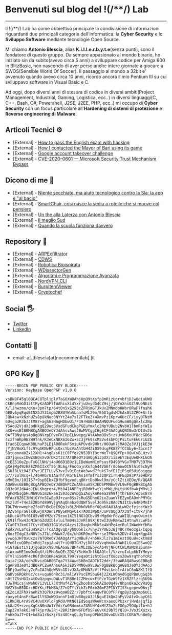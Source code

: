 # Benvenuti sul blog del !(/**/) Lab

------
Il !(/**/) Lab ha come obbiettivo principale la condivisione di informazioni riguardanti due principali categorie dell'informatica: la **Cyber Security** e lo **Sviluppo Software** mediante tecnologie Open Source.

Mi chiamo **Antonio Blescia**, alias **K.i.l.l.e.r.b.y.t.e**(senza punti), sono il fondatore di questo gruppo. Da sempre appasionato al mondo binario, ho iniziato sin da subito(avevo circa 5 anni) a sviluppare codice per Amiga 600 in BlitzBasic, non nascondo di aver perso anche intere giornate a giocare a SWOS(Sensible World Of Soccer).
Il passaggio al mondo a 32bit e' avvenuto quando avevo circa 10 anni, ricordo ancora il mio Pentium III su cui sviluppavo software in Visual Basic e C.

Ad oggi, dopo diversi anni di stesura di codice in diversi ambiti(Project Management, Industrial, Gaming, Logistica, ecc..) in diversi linguaggi(C, C++, Bash, C#, Powershell, J2SE, J2EE, PHP, ecc..) mi occupo di **Cyber Security** con un focus particolare all'**Hardening di sistemi di protezione** e **Reverse engineering di Malware**.

## Articoli Tecnici ⚙️

- \[External\] - [How to pass the English exam with hacking](https://medium.com/@antonioblescia/how-to-pass-the-english-exam-with-hacking-e3cdf9a09641)
- \[External\] - [How I contacted the Mayor of Bari using its game](https://medium.com/@antonioblescia/how-i-contacted-the-mayor-of-bari-using-its-game-9ae4ad25532d)
- \[External\] - [Google account takeover challenge](https://medium.com/@antonioblescia/google-account-takeover-challenge-3f8af5873fc9)
- \[External\] - [CVE-2020–0601 — Microsoft Security Trust Mechanism Bypass](https://medium.com/@antonioblescia/cve-2020-0601-microsoft-security-trust-mechanism-bypass-6dfaf5c9d393)

## Dicono di me 📰

- \[External\] - [Niente secchiate, ma aiuto tecnologico contro la Sla: la app è "al bacio"](http://puglia-startapp-bari.blogautore.repubblica.it/2014/08/26/niente-secchiate-ma-aiuto-tecnologico-contro-la-sla-la-app-e-al-bacio/)
- \[External\] - [SmartChair, così nasce la sedia a rotelle che si muove col pensiero](http://puglia-startapp-bari.blogautore.repubblica.it/2014/03/04/la-sedia-a-rotelle-si-muove-col-pensiero-e-si-produce-a-bari-2/)
- \[External\] - [Un the alla Laterza con Antonio Blescia](https://www.barilive.it/news/attualita/58772/un-the-alla-laterza-con-antonio-blescia)
- \[External\] - [Il meglio Sud](https://books.google.it/books?id=U1tQCgAAQBAJ&pg=PT163&lpg=PT163&dq=antonio+blescia&source=bl&ots=Wpm-ZhJhhn&sig=ACfU3U0sp0sGSiFV_16uwD-5CtSeoML1tQ&hl=it&sa=X&ved=2ahUKEwiZyqrG8rfnAhWIMBQKHaWXDt44ChDoATAJegQIChAB#v=onepage&q=antonio%20blescia&f=false)
- \[External\] - [Quando la scuola funziona davvero](https://www.panettipitagora.gov.it/qs/index.php/blog/148-quando-la-scuola-funziona-davvero)

## Repository 🚧

- \[External\] - [ARPExfiltrator](https://github.com/nocommentlab/ARPExfiltrator)
- \[External\] - [CDWS](https://github.com/nocommentlab/CDWS)
- \[External\] - [Robotica Bioispirata](https://github.com/nocommentlab/robotica-bioispirata)
- \[External\] - [WDissectorGen](https://github.com/nocommentlab/WDissectorGen)
- \[External\] - [Algoritmi e Programmazione Avanzata](https://github.com/nocommentlab/algoritmi_e_programmazione_avanzata)
- \[External\] - [NordVPN_CLI](https://github.com/0xkillerbyte/nordvpn_cli)
- \[External\] - [BurpItemViewer](https://github.com/0xkillerbyte/burp_item_viewer)
- \[External\] - [Cryptochef](https://github.com/0xkillerbyte/cryptochef)

## Social 🖐️

- [Twitter](https://twitter.com/killerbyte123)
- [LinkedIn](https://www.linkedin.com/in/antonio-blescia-2a495a19a)

## Contatti 🤝

- email: a\[.\]blescia\[at\]nocommentlab[.]it

## GPG Key 🔑

```GPGKey
-----BEGIN PGP PUBLIC KEY BLOCK-----
Version: Keybase OpenPGP v1.0.0

xsBNBF45gl0BCAC8TpljplV7aGOXWBAhjUpQ9tXsfp8mRizUorvbfjDJwQeiaUWO
CkBnpRmGO1zttMyKzADPlfWAhiuXi4YxrjuUvydG4CZ9sj/jDYoXnsOZl9UoNEzS
X/lJhwzmo/qKo+3pm7tp/64tOn5xS293cZFRjmGTJkUvZMNmdoHWbrORwF7fnshK
GE0v6yqEqdBtNX5JY31mpb2B8UYWaSLanfoML29m/E5X1gdvMJkAx0l2ZPG+Srfb
JQk4sw+kNzhUZs8p8kNuc0NYYtZ4e7sl2FTkeZ+4XmvPz1Kprw6UcCF/iyyOTNzM
6UvgazR3b3JtM87+agSGzHAgHDbwU1/F39rHABEBAAHNQUFudG9uaW8gQmxlc2Np
YSAoU2VjdXJpdHkgQ29uc3VsdGFudCkgPGEuYmxlc2NpYUBub2NvbW1lbnRsYWIu
aXQ+wsBtBBMBCgAXBQJeOYJdAhsvAwsJBwMVCggCHgECF4AACgkQNI8w3rD1Uv2b
0Af7BNyHys4pDgONVrpE0veFKCHpELNwepq/AYAAhmO8v5+z+UvN6KoUY8dcGD6e
4czfnWKp9BzW9Tnk/K3eGxNBX6I6Zw+SC3jPk9sxMSVx4sbPOjPsLtuFEkGriUZb
IfadSECqowK88LhaP3LEjA08RekFSmiuAPOvdk9Hht/H6OaH7jMA0Zo3VJjjkE3W
jYjNV8mXLflc9YqSKNvRPusQxcYbsVaAhtbH4Zi0S9dsgFK8ZYfCCGby6+3bcnt7
SRtuonnaHZx12XH1+4sgR/sK1iC0Tfqk2N5JBYI9crWxT+Q9QfFp+0QwCvBLHzvJ
ZO7jqxuxIDwZsBQxXvOrDKzt2c7ATQReOYJdAQgA13pUX/1iS9EY3EqUeQHXLGOA
OcEZ51OeZpuTxGClNH/j4oU66D1BOz1LIDeWumN1mPsusfD498YVGvTM87V397M4
gXAjMg49zE8EZM6IIxXf56j8L6g/FAoQajnXnfq644VGEfr8o6owOCNlhi05cNyM
L5UIBLVi94ZU7ycJEITLLVS3vxIvDiEqtWe3wwd7fukS7ofE1EiPSg05Ui6niggy
p7//zolNcq+l/4bHRG/UIAarhf/KGTNiAs14fmfYsJ2QPZirhHFEqD93P7Z0HbP2
aMnEBn/10IIS7+9spBIbxZBfbf9qvodLqBKrtDo9kwl9m/yCclZtiXEOe/R/QQAR
AQABwsGEBBgBCgAPBQJeOYJdBQkPCZwAAhsuASkJEDSPMN6w9VL9wF0gBBkBCgAG
BQJeOYJdAAoJENLKbqrer4/Mt84IANPFgjR8dWfwtYLnMWi/MLtsHKfbwkjWRvLJ
TgPdMbsgbHuNb9U6Im26kaeIS93o2WVDgSZAsyknReeaz8h9fjtbrE8k/epSs87m
MYAaY8Z6I3HWjGYYnSCwEp9J+zan8Ss7sRuG5DhmO2ixZuamYfEZymEAOmhPMYGc
DszlUf+74e3E2BbYd899VjgVAqQh4bx0dQWf5velJo9hkz8Ad7NJItbvA4K0MmIY
TDLTWrnwmpheZfoXFHBcDeE9Qp1sRLZM0b0VkReYOQaK8AU1AgLwW2cfyjceYWz3
j0Zv6Tp/aGlkdCwj8XQWniPBySKMqvCsKTAOO3WpO/JuPcQQgQ7X3Qf+It9k7jh9
pkDucAtFhf6IO5vW0YM2eY79zoo1kI51NGlQCbvU9rMgdWrFdzaWIQLnqvOwimth
yk91lfkw43oNIWnGZdUIblvluiTm04s3JnRl09XjKtwI3UyRm4wZ1HtnwVsLwF5/
VCa0T3JkmO7FCy+VEW83IGGl6zGAzzs12DaqkuMkk5e4kHPq4erRulIWAeW+fbRa
AWdxVxLaYo2u4SKZT/TcZAOgvqD/yb0OGklx7vhyIYPOE53Bj48C7XeozgZ/Cqpq
y8ozEIdgC3aNOVJsJ7klzWWwk7/0x/uHOKR9mzPA+rseIPNowk2DVr4lxq+Rgp4h
yvwq6JH7OxUxzs7ATQReOYJdAQgArYigWBuF/+h5HkJlz7u1mieztOQuUvcktm8d
fPe0lcuQDMpCvRdj7zpjAu4t7+iQdBTGH7yjD8fzXVvqHmXwARWHILGuuIE5woQZ
w1GTBEstLY1UjgGBIKxV8UmEAGaE7BP4xMLzDEpycAb4VjNFQtCWLMaMznZ6unm+
glWxawHE1mwOmOqXf/LMHa5uQEcZDX/Y5rKmJhlkQAQlcl/V/zruIxLp6bIYMnye
8TVlniS6MP4cRGfdhO3KReASKULT99lYeqaOtizhtQSvzfX8ozsZ0w9rqYhoYcR2
Baia7jXA/odn2KvizDAB0RTqa7Y34WwdSbBnIADTbT2dd+/35wARAQABwsGEBBgB
CgAPBQJeOYJdBQkPCZwAAhsuASkJEDSPMN6w9VL9wF0gBBkBCgAGBQJeOYJdAAoJ
EOFjQad9aty7cFoIAJhQgWSVsGDlvJXAzUMdN7cVffPdvLknb1rAfbC6nN8KlIfQ
QaBVp6RQkh6c/cs+uqu86hRc31/mlIAYPscEMSbuG4j2ZXLWOaydGgQPBnUgSq3h
n0t7Z5sHGIx4tOwQzpqvuDWLvT1R88n1CZMecwxFtP/eTGzW9Fz1XRZFlzrq5U9A
TJwTMicsjvWehO7i3VLL7JXtMuf4Z/HgZhoobab5kAZQo0q49/OhpnQkaZdVRsOg
NVZY6xB5DDzcHDYKc/EbHBA/Z7nQTYtYihZcE0xb20mF2PINYTIS3cgepewO6vjT
qEZoLXZFhX7aehZh3Q7kXz9vqoWBZZr/7pbftC4uqwf8C0fFFYqpByzqp3mp6UCL
raxyet4nsPrBweIlYSDoWO3xnnF1mOlw80gzA3JlNguE1kQm2nPyVzAtvXuayC61
S1RNJRL4rASVC4UvOXVloFgRdU/MtN6iEdSoqaWAeWcnxasoQPkzxrjHvdajqfIp
xk8a2S+czegXqCkN0nUW1YVdrYw0R4omixZ45UNY4xMfZ3u2sEOGp29OUplIb+hJ
ZupZ7m7akOJ4UTkjprUw2Rj+2BRJtBnw6FDfDSFeGvKK29bT5YQlD+JVoJ5XuzxL
FnhkDaJT+O1+kd8a1r8sXjrSz48C+qQLUyTonpOPbW1D0voDUcX5cCORA7Un8e0y
Ew==
=TaLK
-----END PGP PUBLIC KEY BLOCK-----
```
